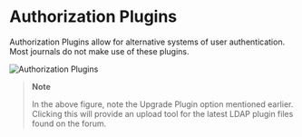 # Authorization Plugins

Authorization Plugins allow for alternative systems of user authentication. Most journals do not make use of these plugins.

![Authorization Plugins](images/chapter5/plugin_authorization.png)

> **Note**
> 
> In the above figure, note the Upgrade Plugin option mentioned earlier. Clicking this will provide an upload tool for the latest LDAP plugin files found on the forum.
